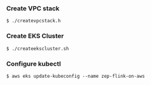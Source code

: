 ### Create VPC stack

```
$ ./createvpcstack.h
```

### Create EKS Cluster

```
$ ./createekscluster.sh
```

### Configure kubectl

```
$ aws eks update-kubeconfig --name zep-flink-on-aws
```


